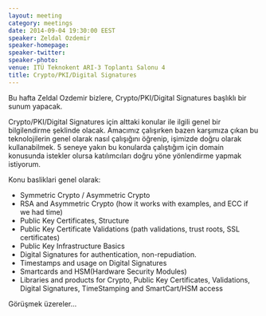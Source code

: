 ```yaml
---
layout: meeting
category: meetings
date: 2014-09-04 19:30:00 EEST
speaker: Zeldal Ozdemir
speaker-homepage: 
speaker-twitter: 
speaker-photo: 
venue: ITÜ Teknokent ARI-3 Toplantı Salonu 4
title: Crypto/PKI/Digital Signatures 
---
```


Bu hafta Zeldal Ozdemir bizlere, Crypto/PKI/Digital Signatures başlıklı bir sunum yapacak.


Crypto/PKI/Digital Signatures için alttaki konular ile ilgili genel bir bilgilendirme şeklinde olacak. Amacımız çalışırken bazen karşımıza çıkan bu teknolojilerin genel olarak nasıl çalışığını öğrenip, işimizde doğru olarak kullanabilmek. 5 seneye yakın bu konularda çalıştığım için domain konusunda istekler olursa katılımcıları doğru yöne yönlendirme yapmak istiyorum.



 Konu basliklari genel olarak:

- Symmetric Crypto / Asymmetric Crypto
- RSA and Asymmetric Crypto (how it works with examples, and ECC if we had time)
- Public Key Certificates, Structure
- Public Key Certificate Validations (path validations, trust roots, SSL certificates)
- Public Key Infrastructure Basics
- Digital Signatures for authentication, non-repudiation.
- Timestamps and usage on Digital Signatures
- Smartcards and HSM(Hardware Security Modules)
- Libraries and products for Crypto, Public Key Certificates, Validations, Digital Signatures, TimeStamping and SmartCart/HSM access

Görüşmek üzereler...
